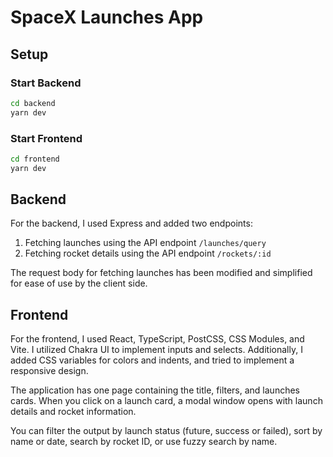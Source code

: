 # SpaceX Launches App

## Setup

### Start Backend

```sh
cd backend
yarn dev
```

### Start Frontend

```sh
cd frontend
yarn dev
```

## Backend

For the backend, I used Express and added two endpoints:

1. Fetching launches using the API endpoint `/launches/query`
2. Fetching rocket details using the API endpoint `/rockets/:id`

The request body for fetching launches has been modified and simplified for ease of use by the client side.

## Frontend

For the frontend, I used React, TypeScript, PostCSS, CSS Modules, and Vite. I utilized Chakra UI to implement inputs and selects. Additionally, I added CSS variables for colors and indents, and tried to implement a responsive design.

The application has one page containing the title, filters, and launches cards. When you click on a launch card, a modal window opens with launch details and rocket information.

You can filter the output by launch status (future, success or failed), sort by name or date, search by rocket ID, or use fuzzy search by name.
